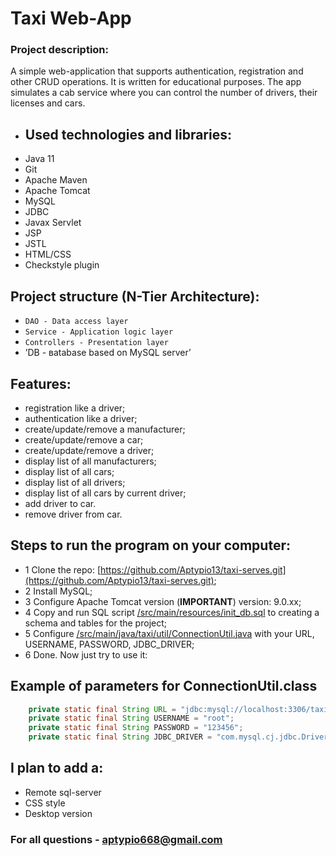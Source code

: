 # Taxi Web-App
### Project description:

A simple web-application that supports authentication, registration and other CRUD operations. It is written for educational purposes.
The app simulates a cab service where you can control the number of drivers, their licenses and cars.

- ## Used technologies and libraries:
- Java 11
- Git
- Apache Maven
- Apache Tomcat
- MySQL
- JDBC
- Javax Servlet
- JSP
- JSTL
- HTML/CSS 
- Checkstyle plugin


## Project structure (N-Tier Architecture):
* `DAO - Data access layer`
* `Service - Application logic layer`
* `Controllers - Presentation layer`
* ʼDB - вatabase based on MySQL serverʼ


## Features:
- registration like a driver;
- authentication like a driver;
- create/update/remove a manufacturer;
- create/update/remove a car;
- create/update/remove a driver;
- display list of all manufacturers;
- display list of all cars;
- display list of all drivers;
- display list of all cars by current driver;
- add driver to car.
- remove driver from car.
## Steps to run the program on your computer:
- 1 Clone the repo: [https://github.com/Aptypio13/taxi-serves.git](https://github.com/Aptypio13/taxi-serves.git);
- 2 Install MySQL;
- 3 Configure Apache Tomcat version (**IMPORTANT**) version: 9.0.xx;
- 4 Copy and run SQL script [/src/main/resources/init_db.sql](/src/main/resources/init_db.sql) to creating a schema and tables for the project;
- 5 Configure [/src/main/java/taxi/util/ConnectionUtil.java](/src/main/java/taxi/util/ConnectionUtil.java) with your URL, USERNAME, PASSWORD, JDBC_DRIVER;
- 6 Done. Now just try to use it:
## Example of parameters for ConnectionUtil.class
``` java
    private static final String URL = "jdbc:mysql://localhost:3306/taxi?useUnicode=true&serverTimezone=UTC";
    private static final String USERNAME = "root";
    private static final String PASSWORD = "123456";
    private static final String JDBC_DRIVER = "com.mysql.cj.jdbc.Driver";
```

## I plan to add a:
* Remote sql-server
* CSS style
* Desktop version

### For all questions - aptypio668@gmail.com

